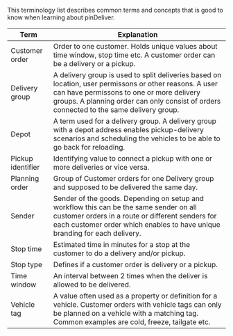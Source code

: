 This terminology list describes common terms and concepts that is good to know when learning about pinDeliver.

|Term|Explanation|
|---|------------|
|Customer order|Order to one customer. Holds unique values about time window, stop time etc. A customer order can be a delivery or a pickup.|
|Delivery group|A delivery group is used to split deliveries based on location, user permissons or other reasons. A user can have permissons to one or more delivery groups. A planning order can only consist of orders connected to the same delivery group.|
|Depot|A term used for a delivery group. A delivery group with a depot address enables pickup-delivery scenarios and scheduling the vehicles to be able to go back for reloading.|
|Pickup identifier|Identifying value to connect a pickup with one or more deliveries or vice versa.|
|Planning order|Group of Customer orders for one Delivery group and supposed to be delivered the same day.|
|Sender|Sender of the goods. Depending on setup and workflow this can be the same sender on all customer orders in a route or different senders for each customer order which enables to have unique branding for each delivery.|
|Stop time|Estimated time in minutes for a stop at the customer to do a delivery and/or pickup.|
|Stop type|Defines if a customer order is delivery or a pickup.|
|Time window|An interval between 2 times when the deliver is allowed to be delivered.|
|Vehicle tag|A value often used as a property or definition for a vehicle. Customer orders with vehicle tags can only be planned on a vehicle with a matching tag. Common examples are cold, freeze, tailgate etc.|
